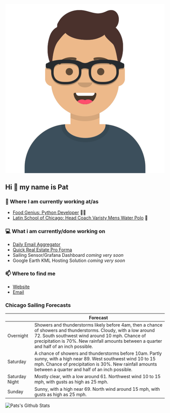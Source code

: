 [![Social banner for p-j-falconer](https://raw.githubusercontent.com/P-J-FALCONER/P-J-FALCONER/master/assets/avataaars.svg)](https://patfalconer.com/)
## Hi :wave: my name is Pat

### 💼 Where I am currently working at/as
- [Food Genius: Python Developer](https://getfoodgenius.com/) 🍔🐍
- [Latin School of Chicago: Head Coach Varisty Mens Water Polo](https://www.latinschool.org/) 🤽


### 💻 What i am currently/done working on
 - [Daily Email Aggregator](https://github.com/P-J-FALCONER/dott_daily_mail)
 - [Quick Real Estate Pro Forma](https://github.com/P-J-FALCONER/henry)
 - Sailing Sensor/Grafana Dashboard *coming very soon*
 - Google Earth KML Hosting Solution *coming very soon*

### 📫 Where to find me
 - [Website](https://patfalconer.com/)
 - [Email](mailto:patrick.j.falconer@gmail.com)


### Chicago Sailing Forecasts
|   | Forecast  |
|---|---|
| Overnight | Showers and thunderstorms likely before 4am, then a chance of showers and thunderstorms. Cloudy, with a low around 72. South southwest wind around 10 mph. Chance of precipitation is 70%. New rainfall amounts between a quarter and half of an inch possible. |
| Saturday | A chance of showers and thunderstorms before 10am. Partly sunny, with a high near 89. West southwest wind 10 to 15 mph. Chance of precipitation is 30%. New rainfall amounts between a quarter and half of an inch possible. |
| Saturday Night | Mostly clear, with a low around 61. Northwest wind 10 to 15 mph, with gusts as high as 25 mph. |
| Sunday | Sunny, with a high near 69. North wind around 15 mph, with gusts as high as 25 mph. |

![Pats's Github Stats](https://github-readme-stats.vercel.app/api?username=p-j-falconer&show_icons=true&theme=radical)
